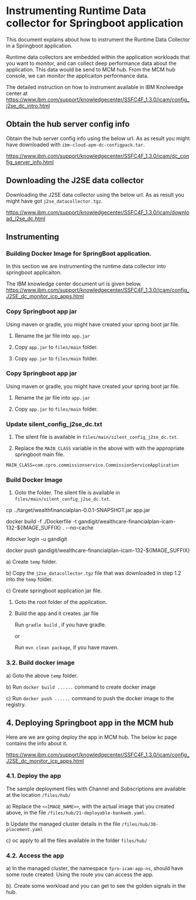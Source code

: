 # Instrumenting Runtime Data collector for Springboot application

This document explains about how to instrument the Runtime Data Collector in a Springboot application.

Runtime data collectors are embedded within the application workloads that you want to monitor, and can collect deep performance data about the application. This data would be send to MCM hub. From the MCM hub console, we can monitor the applicaiton performance data.

The detailed instruction on how to instrument available in IBM Knolwedge center at https://www.ibm.com/support/knowledgecenter/SSFC4F_1.3.0/icam/config_j2se_dc_intro.html


## Obtain the hub server config info

Obtain the hub server config info using the below url. As as result you might have downloaded with `ibm-cloud-apm-dc-configpack.tar`.

https://www.ibm.com/support/knowledgecenter/SSFC4F_1.3.0/icam/dc_config_server_info.html


## Downloading the J2SE data collector

Downloading the J2SE data collector using the below url. As as result you might have got  `j2se_datacollector.tgz`.

https://www.ibm.com/support/knowledgecenter/SSFC4F_1.3.0/icam/download_j2se_dc.html

## Instrumenting

### Building Docker Image for SpringBoot application.

In this section we are instrumenting the runtime data collector into springboot applicaiton. 

The IBM knowledge center document url is given below.
https://www.ibm.com/support/knowledgecenter/SSFC4F_1.3.0/icam/config_J2SE_dc_monitor_icp_apps.html

### Copy Springboot app jar

Using maven or gradle, you might have created your spring boot jar file.

1. Rename the jar file into `app.jar`

2. Copy `app.jar`  to `files/main` folder. 

2. Copy `app.jar`  to `files/main` folder. 

### Copy Springboot app jar

Using maven or gradle, you might have created your spring boot jar file.

1. Rename the jar file into `app.jar`

2. Copy `app.jar`  to `files/main` folder. 

### Update silent_config_j2se_dc.txt

1. The silent file is available in `files/main/silent_config_j2se_dc.txt`. 

2. Replace the `MAIN_CLASS` variable in the above with with the appropriate springboot main file.

```
MAIN_CLASS=com.cpro.commissionservice.CommissionServiceApplication
```

### Build Docker Image

1. Goto the folder. The silent file is available in `files/main/silent_config_j2se_dc.txt`. 


cp ../target/wealthfinancialplan-0.0.1-SNAPSHOT.jar app.jar

docker build -f ./Dockerfile -t gandigit/wealthcare-financialplan-icam-132-${IMAGE_SUFFIX} . --no-cache

#docker login -u gandigit

docker push gandigit/wealthcare-financialplan-icam-132-${IMAGE_SUFFIX}


a) Create `temp` folder.

b) Copy the `j2se_datacollector.tgz` file that was downloaded in step 1.2 into the `temp` folder. 

c) Create springboot application jar file.

1. Goto the root folder of the application.

2. Build the app and it creates .jar file

    Run `gradle build` , if you have gradle. 

    or

    Run `mvn clean package`, if you have maven. 



### 3.2. Build docker image

a) Goto the above `temp` folder.

b) Run `docker build ......` command to create docker image 

c) Run `docker push ......` command to push the docker image to the registry.

## 4. Deploying Springboot app in the MCM hub

Here are we are going deploy the app in MCM hub. The below kc page contains the info about it.

https://www.ibm.com/support/knowledgecenter/SSFC4F_1.3.0/icam/config_J2SE_dc_monitor_icp_apps.html

### 4.1. Deploy the app

The sample deployment files with Channel and Subscriptions are available at the location `/files/hub/`

a) Replace the `<<IMAGE_NAME>>`, with the actual image that you created above, in the file `/files/hub/21-deployable-bankweb.yaml`.

b Update the managed cluster details in the file `/files/hub/30-placement.yaml`

c) oc apply to all the files available in the folder `files/hub/`

### 4.2. Access the app

a) In the managed cluster, the namespace `fpro-icam-app-ns`, should have some route created. Using the route you can access the app.

b). Create some workload and you can get to see the golden signals in the hub.

